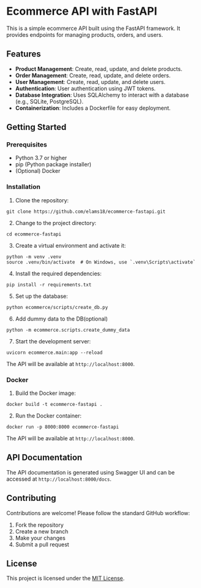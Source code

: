 # Ecommerce API with FastAPI

This is a simple ecommerce API built using the FastAPI framework. It provides endpoints for managing products, orders, and users.

## Features

- **Product Management**: Create, read, update, and delete products.
- **Order Management**: Create, read, update, and delete orders.
- **User Management**: Create, read, update, and delete users.
- **Authentication**: User authentication using JWT tokens.
- **Database Integration**: Uses SQLAlchemy to interact with a database (e.g., SQLite, PostgreSQL).
- **Containerization**: Includes a Dockerfile for easy deployment.

## Getting Started

### Prerequisites

- Python 3.7 or higher
- pip (Python package installer)
- (Optional) Docker

### Installation

1. Clone the repository:

```
git clone https://github.com/elams18/ecommerce-fastapi.git
```

2. Change to the project directory:

```
cd ecommerce-fastapi
```

3. Create a virtual environment and activate it:

```
python -m venv .venv
source .venv/bin/activate  # On Windows, use `.venv\Scripts\activate`
```

4. Install the required dependencies:

```
pip install -r requirements.txt
```

5. Set up the database:

```
python ecommerce/scripts/create_db.py
```
6. Add dummy data to the DB(optional)

```
python -m ecommerce.scripts.create_dummy_data
```
7. Start the development server:

```
uvicorn ecommerce.main:app --reload
```

The API will be available at `http://localhost:8000`.

### Docker

1. Build the Docker image:

```
docker build -t ecommerce-fastapi .
```

2. Run the Docker container:

```
docker run -p 8000:8000 ecommerce-fastapi
```

The API will be available at `http://localhost:8000`.

## API Documentation

The API documentation is generated using Swagger UI and can be accessed at `http://localhost:8000/docs`.

## Contributing

Contributions are welcome! Please follow the standard GitHub workflow:

1. Fork the repository
2. Create a new branch
3. Make your changes
4. Submit a pull request

## License

This project is licensed under the [MIT License](LICENSE).

